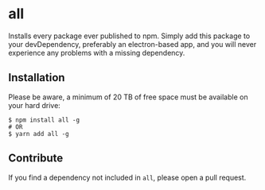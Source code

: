 # all
Installs every package ever published to npm. Simply add this package to your devDependency, preferably an electron-based app, and you will never experience any problems with a missing dependency.

## Installation

Please be aware, a minimum of 20 TB of free space must be available on your hard drive:

````
$ npm install all -g
# OR
$ yarn add all -g
````

## Contribute

If you find a dependency not included in `all`, please open a pull request. 
